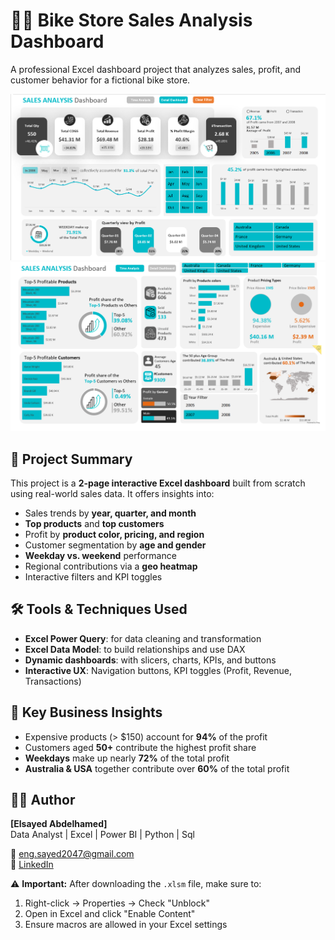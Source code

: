 # 🚴‍♂️ Bike Store Sales Analysis Dashboard

A professional Excel dashboard project that analyzes sales, profit, and customer behavior for a fictional bike store.

![Dashboard Page 1](https://github.com/sayedsoliman0047/bike-store-sales-dashboard/blob/main/Dashboard-1.png)
![Dashboard Page 2](https://github.com/sayedsoliman0047/bike-store-sales-dashboard/blob/main/Dashboard-2.png)

## 📌 Project Summary

This project is a **2-page interactive Excel dashboard** built from scratch using real-world sales data. It offers insights into:

- Sales trends by **year, quarter, and month**
- **Top products** and **top customers**
- Profit by **product color, pricing, and region**
- Customer segmentation by **age and gender**
- **Weekday vs. weekend** performance
- Regional contributions via a **geo heatmap**
- Interactive filters and KPI toggles

## 🛠️ Tools & Techniques Used

- **Excel Power Query**: for data cleaning and transformation  
- **Excel Data Model**: to build relationships and use DAX  
- **Dynamic dashboards**: with slicers, charts, KPIs, and buttons  
- **Interactive UX**: Navigation buttons, KPI toggles (Profit, Revenue, Transactions)

## 🧠 Key Business Insights

- Expensive products (> $150) account for **94%** of the profit
- Customers aged **50+** contribute the highest profit share
- **Weekdays** make up nearly **72%** of the total profit
- **Australia & USA** together contribute over **60%** of the total profit


## 👨‍💻 Author

**[Elsayed Abdelhamed]**  
Data Analyst | Excel | Power BI | Python | Sql

📧 eng.sayed2047@gmail.com  
🔗 [LinkedIn](https://www.linkedin.com/in/elsayed-soliman-0478b128a/)  

⚠️ **Important:** After downloading the `.xlsm` file, make sure to:

1. Right-click → Properties → Check "Unblock"
2. Open in Excel and click "Enable Content"
3. Ensure macros are allowed in your Excel settings
